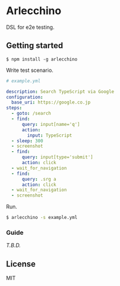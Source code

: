 # Arlecchino

DSL for e2e testing.

## Getting started

```
$ npm install -g arlecchino
```

Write test scenario.

```yaml
# example.yml

description: Search TypeScript via Google
configuration:
  base_uri: https://google.co.jp
steps:
  - goto: /search
  - find:
      query: input[name='q']
      action:
        input: TypeScript
  - sleep: 300
  - screenshot
  - find:
      query: input[type='submit']
      action: click
  - wait_for_navigation
  - find:
      query: .srg a
      action: click
  - wait_for_navigation
  - screenshot
```

Run.

```sh
$ arlecchino -s example.yml
```

### Guide
*T.B.D.*

## License
MIT
